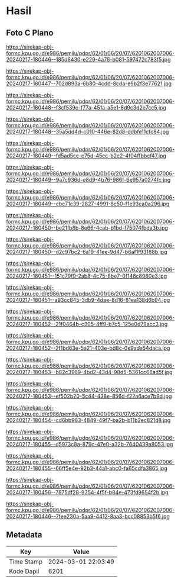 # Hasil

## Foto C Plano

https://sirekap-obj-formc.kpu.go.id/e986/pemilu/pdpr/62/01/06/20/07/6201062007006-20240217-180446--185d6430-e229-4a76-b081-597472c783f5.jpg

https://sirekap-obj-formc.kpu.go.id/e986/pemilu/pdpr/62/01/06/20/07/6201062007006-20240217-180447--702d893a-6b80-4cdd-8cda-e9b2f3e77621.jpg

https://sirekap-obj-formc.kpu.go.id/e986/pemilu/pdpr/62/01/06/20/07/6201062007006-20240217-180448--f3cf539e-f77a-451a-a5e1-8d9c3d2e7cc5.jpg

https://sirekap-obj-formc.kpu.go.id/e986/pemilu/pdpr/62/01/06/20/07/6201062007006-20240217-180448--35a5dd4d-c010-446e-82d8-ddbfe11cfc84.jpg

https://sirekap-obj-formc.kpu.go.id/e986/pemilu/pdpr/62/01/06/20/07/6201062007006-20240217-180449--fd5ad5cc-c75d-45ec-b2c2-4f04ffbbcf47.jpg

https://sirekap-obj-formc.kpu.go.id/e986/pemilu/pdpr/62/01/06/20/07/6201062007006-20240217-180449--9a7c936d-e8d9-4b76-986f-6e957a0274fc.jpg

https://sirekap-obj-formc.kpu.go.id/e986/pemilu/pdpr/62/01/06/20/07/6201062007006-20240217-180449--cbc71c39-2827-4991-8c50-f1e93ca0a296.jpg

https://sirekap-obj-formc.kpu.go.id/e986/pemilu/pdpr/62/01/06/20/07/6201062007006-20240217-180450--be21fb8b-8e66-4cab-b1bd-f75074fbda3b.jpg

https://sirekap-obj-formc.kpu.go.id/e986/pemilu/pdpr/62/01/06/20/07/6201062007006-20240217-180450--d2c97bc2-6a19-41ee-9d47-b6af1f93188b.jpg

https://sirekap-obj-formc.kpu.go.id/e986/pemilu/pdpr/62/01/06/20/07/6201062007006-20240217-180451--151c79f9-2ab8-4c75-8be7-0f146c8980e3.jpg

https://sirekap-obj-formc.kpu.go.id/e986/pemilu/pdpr/62/01/06/20/07/6201062007006-20240217-180451--a93cc845-3db9-4dae-8d16-81ea138d6b94.jpg

https://sirekap-obj-formc.kpu.go.id/e986/pemilu/pdpr/62/01/06/20/07/6201062007006-20240217-180452--21f0464b-c305-4ff9-b7c5-125e0d79acc3.jpg

https://sirekap-obj-formc.kpu.go.id/e986/pemilu/pdpr/62/01/06/20/07/6201062007006-20240217-180452--2f1bd63e-5a21-403e-bd8c-0e9ada54daca.jpg

https://sirekap-obj-formc.kpu.go.id/e986/pemilu/pdpr/62/01/06/20/07/6201062007006-20240217-180453--b82c3969-4bd2-43d4-98d5-5361cc68ad5f.jpg

https://sirekap-obj-formc.kpu.go.id/e986/pemilu/pdpr/62/01/06/20/07/6201062007006-20240217-180453--ef502b20-5c44-438e-856d-f22a6ace7b9d.jpg

https://sirekap-obj-formc.kpu.go.id/e986/pemilu/pdpr/62/01/06/20/07/6201062007006-20240217-180454--cd6bb963-4849-49f7-ba2b-b11b2ec821d8.jpg

https://sirekap-obj-formc.kpu.go.id/e986/pemilu/pdpr/62/01/06/20/07/6201062007006-20240217-180455--d5973c8a-879c-47e0-a32b-7640439a8053.jpg

https://sirekap-obj-formc.kpu.go.id/e986/pemilu/pdpr/62/01/06/20/07/6201062007006-20240217-180455--66ff5e4e-92b3-44a1-abc0-fa65cdfa3865.jpg

https://sirekap-obj-formc.kpu.go.id/e986/pemilu/pdpr/62/01/06/20/07/6201062007006-20240217-180456--7875df28-9354-4f5f-b84e-473fd9654f2b.jpg

https://sirekap-obj-formc.kpu.go.id/e986/pemilu/pdpr/62/01/06/20/07/6201062007006-20240217-180446--7fee230a-5aa9-4412-8aa3-bcc08853b5f6.jpg


## Metadata

| Key        | Value               |
| ---------- | ------------------- |
| Time Stamp | 2024-03-01 22:03:49 |
| Kode Dapil | 6201                |



